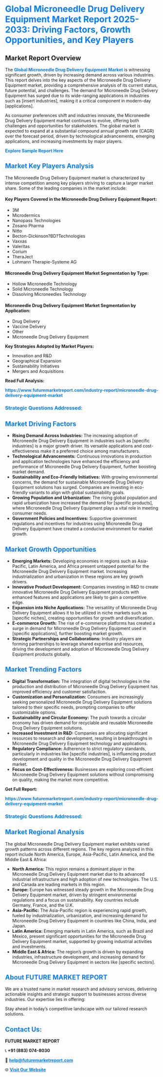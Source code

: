 <h1 style="color: #007BFF;">Global Microneedle Drug Delivery Equipment Market Report 2025-2033: Driving Factors, Growth Opportunities, and Key Players</h1>

<section id="overview">
<h2>Market Report Overview</h2>
<p>The <a href="https://www.futuremarketreport.com/industry-report/microneedle-drug-delivery-equipment-market" style="color: #007BFF; text-decoration: none;"><strong>Global Microneedle Drug Delivery Equipment Market</strong></a> is witnessing significant growth, driven by increasing demand across various industries. This report delves into the key aspects of the Microneedle Drug Delivery Equipment market, providing a comprehensive analysis of its current status, future potential, and challenges. The demand for Microneedle Drug Delivery Equipment has surged due to its wide-ranging applications in industries such as [insert industries], making it a critical component in modern-day [applications].</p>
<p>As consumer preferences shift and industries innovate, the Microneedle Drug Delivery Equipment market continues to evolve, offering both challenges and opportunities for stakeholders. The global market is expected to expand at a substantial compound annual growth rate (CAGR) over the forecast period, driven by technological advancements, emerging applications, and increasing investments by major players.</p>
</section>

<section id="overview">
<p><a href="https://www.futuremarketreport.com/request-sample/reportId=125427" style="color: #007BFF; text-decoration: none;"><strong>Explore Sample Report Here</strong></a></p>
</section>

<section id="key-players">
<h2 style="color: #007BFF;">Market Key Players Analysis</h2>
<p>The Microneedle Drug Delivery Equipment market is characterized by intense competition among key players striving to capture a larger market share. Some of the leading companies in the market include:</p>
<h4>Key Players Covered in the Microneedle Drug Delivery Equipment Report:</h4>
<ul><li>3M</li><li>Microdermics</li><li>Nanopass Technologies</li><li>Zosano Pharma</li><li>Nitto</li><li>Becton-Dickinson?BD?Technologies</li><li>Vaxxas</li><li>Valeritas</li><li>Corium</li><li>TheraJect</li><li>Lohmann Therapie-Systeme AG</li></ul>
<h4>Microneedle Drug Delivery Equipment Market Segmentation by Type:</h4>
<ul><li>Hollow Microneedle Technology</li><li>Solid Microneedle Technology</li><li>Dissolving Microneedles Technology</li></ul>

<h4>Microneedle Drug Delivery Equipment Market Segmentation by Application:</h4>
<ul><li>Drug Delivery</li><li>Vaccine Delivery</li><li>Other</li><li>Microneedle Drug Delivery Equipment</li></ul>
<p><strong>Key Strategies Adopted by Market Players:</strong></p>
<ul>
<li>Innovation and R&D</li>
<li>Geographical Expansion</li>
<li>Sustainability Initiatives</li>
<li>Mergers and Acquisitions</li>
</ul>
</section>

<section>
<p><strong>Read Full Analysis: </strong></p><a href="https://www.futuremarketreport.com/industry-report/microneedle-drug-delivery-equipment-market" style="color: #007BFF; text-decoration: none;"><strong>https://www.futuremarketreport.com/industry-report/microneedle-drug-delivery-equipment-market</strong></a>
<h3 style="color: #007BFF;">Strategic Questions Addressed:</h3>
</section>

<section id="driving-factors">
<h2 style="color: #007BFF;">Market Driving Factors</h2>
<ul>
<li><strong>Rising Demand Across Industries:</strong> The increasing adoption of Microneedle Drug Delivery Equipment in industries such as [specific industries] is a major growth driver. Its versatile applications and cost-effectiveness make it a preferred choice among manufacturers.</li>
<li><strong>Technological Advancements:</strong> Continuous innovations in production and application technologies have enhanced the efficiency and performance of Microneedle Drug Delivery Equipment, further boosting market demand.</li>
<li><strong>Sustainability and Eco-Friendly Initiatives:</strong> With growing environmental concerns, the demand for sustainable Microneedle Drug Delivery Equipment solutions has surged. Companies are investing in eco-friendly variants to align with global sustainability goals.</li>
<li><strong>Growing Population and Urbanization:</strong> The rising global population and rapid urbanization have increased the demand for [specific products], where Microneedle Drug Delivery Equipment plays a vital role in meeting consumer needs.</li>
<li><strong>Government Policies and Incentives:</strong> Supportive government regulations and incentives for industries using Microneedle Drug Delivery Equipment have created a conducive environment for market growth.</li>
</ul>
</section>

<section id="growth-opportunities">
<h2 style="color: #007BFF;">Market Growth Opportunities</h2>
<ul>
<li><strong>Emerging Markets:</strong> Developing economies in regions such as Asia-Pacific, Latin America, and Africa present untapped potential for the Microneedle Drug Delivery Equipment market. Increasing industrialization and urbanization in these regions are key growth drivers.</li>
<li><strong>Innovative Product Development:</strong> Companies investing in R&D to create innovative Microneedle Drug Delivery Equipment products with enhanced features and applications are likely to gain a competitive edge.</li>
<li><strong>Expansion into Niche Applications:</strong> The versatility of Microneedle Drug Delivery Equipment allows it to be utilized in niche markets such as [specific niches], creating opportunities for growth and diversification.</li>
<li><strong>E-commerce Growth:</strong> The rise of e-commerce platforms has created a surge in demand for Microneedle Drug Delivery Equipment used in [specific applications], further boosting market growth.</li>
<li><strong>Strategic Partnerships and Collaborations:</strong> Industry players are forming partnerships to leverage shared expertise and resources, driving the development and adoption of Microneedle Drug Delivery Equipment products globally.</li>
</ul>
</section>

<section id="trending-factors">
<h2 style="color: #007BFF;">Market Trending Factors</h2>
<ul>
<li><strong>Digital Transformation:</strong> The integration of digital technologies in the production and distribution of Microneedle Drug Delivery Equipment has improved efficiency and customer satisfaction.</li>
<li><strong>Customization and Personalization:</strong> Consumers are increasingly seeking personalized Microneedle Drug Delivery Equipment solutions tailored to their specific needs, prompting companies to offer customizable options.</li>
<li><strong>Sustainability and Circular Economy:</strong> The push towards a circular economy has driven demand for recyclable and reusable Microneedle Drug Delivery Equipment solutions.</li>
<li><strong>Increased Investment in R&D:</strong> Companies are allocating significant resources to research and development, resulting in breakthroughs in Microneedle Drug Delivery Equipment technology and applications.</li>
<li><strong>Regulatory Compliance:</strong> Adherence to strict regulatory standards, particularly in industries like [specific industries], is influencing product development and quality in the Microneedle Drug Delivery Equipment market.</li>
<li><strong>Focus on Cost-Effectiveness:</strong> Businesses are exploring cost-efficient Microneedle Drug Delivery Equipment solutions without compromising on quality, making the market more competitive.</li>
</ul>
</section>

<section>
<p><strong>Get Full Report: </strong></p><a href="https://www.futuremarketreport.com/industry-report/microneedle-drug-delivery-equipment-market" style="color: #007BFF; text-decoration: none;"><strong>https://www.futuremarketreport.com/industry-report/microneedle-drug-delivery-equipment-market</strong></a>
<h3 style="color: #007BFF;">Strategic Questions Addressed:</h3>
</section>


<section id="regional-analysis">
<h2 style="color: #007BFF;">Market Regional Analysis</h2>
<p>The global Microneedle Drug Delivery Equipment market exhibits varied growth patterns across different regions. The key regions analyzed in this report include North America, Europe, Asia-Pacific, Latin America, and the Middle East & Africa:</p>
<ul>
<li><strong>North America:</strong> This region remains a dominant player in the Microneedle Drug Delivery Equipment market due to its advanced industrial infrastructure and high adoption of new technologies. The U.S. and Canada are leading markets in this region.</li>
<li><strong>Europe:</strong> Europe has witnessed steady growth in the Microneedle Drug Delivery Equipment market, driven by stringent environmental regulations and a focus on sustainability. Key countries include Germany, France, and the U.K.</li>
<li><strong>Asia-Pacific:</strong> The Asia-Pacific region is experiencing rapid growth, fueled by industrialization, urbanization, and increasing demand for Microneedle Drug Delivery Equipment in countries like China, India, and Japan.</li>
<li><strong>Latin America:</strong> Emerging markets in Latin America, such as Brazil and Mexico, present significant opportunities for the Microneedle Drug Delivery Equipment market, supported by growing industrial activities and investments.</li>
<li><strong>Middle East & Africa:</strong> The region’s growth is driven by expanding industries, infrastructure development, and increasing demand for Microneedle Drug Delivery Equipment in sectors like [specific sectors].</li>
</ul>
</section>

<footer>
<h2 style="color: #007BFF;">About FUTURE MARKET REPORT</h2>
<p>We are a trusted name in market research and advisory services, delivering actionable insights and strategic support to businesses across diverse industries. Our expertise lies in offering:</p>

<p>Stay ahead in today’s competitive landscape with our tailored research solutions.</p>

<h2 style="color: #007BFF;">Contact Us:</h2>
<p><strong>FUTURE MARKET REPORT</strong></p>
<p>📞 <strong>+91 (883) 074-8030</strong></p>
<p>📧 <strong><a href="mailto:help@futuremarketreport.com" style="color: #007BFF;">help@futuremarketreport.com</a></strong></p>
<p>🌐 <strong><a href="https://www.futuremarketreport.com/" style="color: #007BFF;">Visit Our Website</a></strong></p>
</footer>